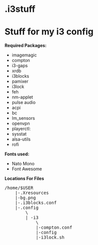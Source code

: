 # .i3stuff

<h1>Stuff for my i3 config</h1>

<strong>Required Packages:</strong>
<ul>
<li>imagemagic
<li>compton
<li>i3-gaps
<li>xrdb
<li>i3blocks
<li>pamixer
<li>i3lock
<li>feh
<li>nm-applet
<li>pulse audio
<li>acpi
<li>bc
<li>lm_sensors
<li>openvpn
<li>playerctl:
<li>sysstat
<li>alsa-utils
<li>rofi
</ul>

<strong>Fonts used:</strong>
<ul>
<li>Nato Mono
<li>Font Awesome
</ul>

<strong>Locations For Files</strong>
<pre>/home/$USER
	|-.Xresources
	|-bg.png
	|-.i3blocks.conf
	|-.config
		\
		| -i3
			\
			|-compton.conf
			|-config
			|-i3lock.sh
</pre>
